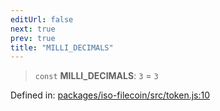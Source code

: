 ```yaml
---
editUrl: false
next: true
prev: true
title: "MILLI_DECIMALS"
---
```


> `const` **MILLI\_DECIMALS**: `3` = `3`

Defined in: [packages/iso-filecoin/src/token.js:10](https://github.com/hugomrdias/filecoin/blob/main/packages/iso-filecoin/src/token.js#L10)
